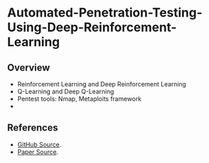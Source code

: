 # Automated-Penetration-Testing-Using-Deep-Reinforcement-Learning
## Overview
- Reinforcement Learning and Deep Reinforcement Learning
- Q-Learning and Deep Q-Learning
- Pentest tools: Nmap, Metaploits framework
- 
## References
- [GitHub Source](https://github.com/crond-jaist/AutoPentest-DRL).
- [Paper Source](https://ieeexplore.ieee.org/abstract/document/9229752).

